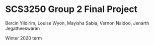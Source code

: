# SCS3250 Group 2 Final Project
 Bercin Yildirim, Louise Wyon, Mayisha Sabia, Vernon Naidoo, Jenarth Jegatheeswaran
 
 Winter 2020 term
